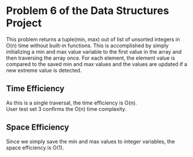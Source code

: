 # Problem 6 of the Data Structures Project
This problem returns a tuple(min, max) out of list of unsorted integers in O(n) time without built-in functions. This is
accomplished by simply initializing a min and max value variable to the first value in the array and then traversing the
array once. For each element, the element value is compared to the saved min and max values and the values are updated
if a new extreme value is detected.

## Time Efficiency
As this is a single traversal, the time efficiency is O(n).    
User test set 3 confirms the O(n) time complexity.

## Space Efficiency
Since we simply save the min and max values to integer variables, the space efficiency is O(1).
